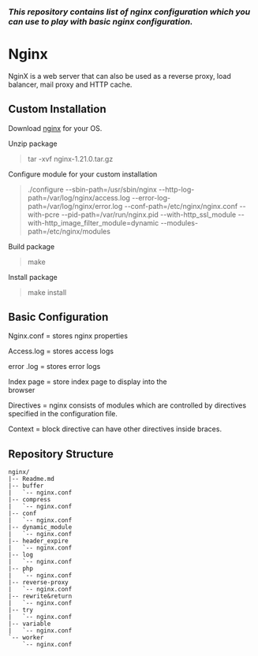 ### *This repository contains list of nginx configuration which you can use to play with basic nginx configuration.*

# Nginx
 NginX is a web server that can also be used as a reverse proxy, load balancer, mail proxy and HTTP cache.

 ## Custom Installation
Download [nginx](http://nginx.org/en/download.html) for your OS.

Unzip package 

>tar -xvf nginx-1.21.0.tar.gz

Configure module for your custom installation

> ./configure --sbin-path=/usr/sbin/nginx --http-log-path=/var/log/nginx/access.log --error-log-path=/var/log/nginx/error.log --conf-path=/etc/nginx/nginx.conf --with-pcre --pid-path=/var/run/nginx.pid --with-http_ssl_module --with-http_image_filter_module=dynamic --modules-path=/etc/nginx/modules

Build package

> make 

Install package 

> make install


## Basic Configuration

Nginx.conf = stores nginx properties            

Access.log = stores access logs     

error .log = stores error logs  

Index page = store index page to display into the  
browser  

Directives = nginx consists of modules which are 
controlled by directives specified in the configuration file.  

Context = block directive can have other directives inside braces.


## Repository Structure

```
nginx/
|-- Readme.md
|-- buffer
|   `-- nginx.conf
|-- compress
|   `-- nginx.conf
|-- conf
|   `-- nginx.conf
|-- dynamic_module
|   `-- nginx.conf
|-- header_expire
|   `-- nginx.conf
|-- log
|   `-- nginx.conf
|-- php
|   `-- nginx.conf
|-- reverse-proxy
|   `-- nginx.conf
|-- rewrite&return
|   `-- nginx.conf
|-- try
|   `-- nginx.conf
|-- variable
|   `-- nginx.conf
`-- worker
    `-- nginx.conf
